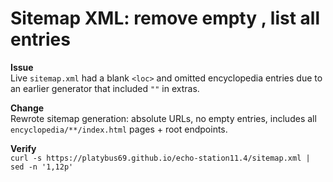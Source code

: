 # Sitemap XML: remove empty <loc>, list all entries

**Issue**  
Live `sitemap.xml` had a blank `<loc>` and omitted encyclopedia entries due to an earlier generator that included `""` in extras.

**Change**  
Rewrote sitemap generation: absolute URLs, no empty entries, includes all `encyclopedia/**/index.html` pages + root endpoints.

**Verify**  
`curl -s https://platybus69.github.io/echo-station11.4/sitemap.xml | sed -n '1,12p'`
